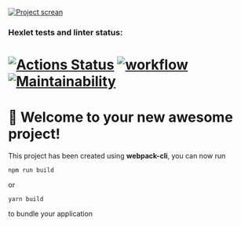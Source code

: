 [![Project screan](https://i.ibb.co/Wstxb7c/image.png)](https://frontend-project-11-hakon22.vercel.app/)

### Hexlet tests and linter status:
[![Actions Status](https://github.com/hakon22/frontend-project-11/workflows/hexlet-check/badge.svg)](https://github.com/hakon22/frontend-project-11/actions)
[![workflow](https://github.com/hakon22/frontend-project-11/actions/workflows/node.js.yml/badge.svg)](https://github.com/hakon22/frontend-project-11/actions)
[![Maintainability](https://api.codeclimate.com/v1/badges/e9974029d9eb3e7be1ee/maintainability)](https://codeclimate.com/github/hakon22/frontend-project-11/maintainability)
=======
# 🚀 Welcome to your new awesome project!

This project has been created using **webpack-cli**, you can now run

```
npm run build
```

or

```
yarn build
```

to bundle your application
